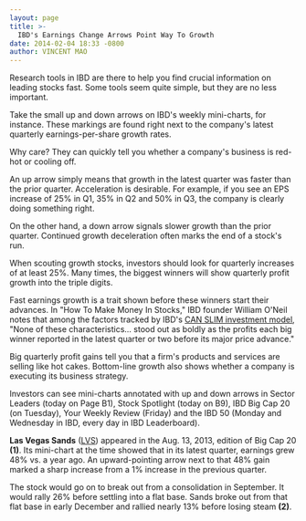```yaml
---
layout: page
title: >-
  IBD's Earnings Change Arrows Point Way To Growth
date: 2014-02-04 18:33 -0800
author: VINCENT MAO
---
```





Research tools in IBD are there to help you find crucial information on leading stocks fast. Some tools seem quite simple, but they are no less important.


Take the small up and down arrows on IBD's weekly mini-charts, for instance. These markings are found right next to the company's latest quarterly earnings-per-share growth rates.


Why care? They can quickly tell you whether a company's business is red-hot or cooling off.


An up arrow simply means that growth in the latest quarter was faster than the prior quarter. Acceleration is desirable. For example, if you see an EPS increase of 25% in Q1, 35% in Q2 and 50% in Q3, the company is clearly doing something right.


On the other hand, a down arrow signals slower growth than the prior quarter. Continued growth deceleration often marks the end of a stock's run.


When scouting growth stocks, investors should look for quarterly increases of at least 25%. Many times, the biggest winners will show quarterly profit growth into the triple digits.


Fast earnings growth is a trait shown before these winners start their advances. In "How To Make Money In Stocks," IBD founder William O'Neil notes that among the factors tracked by IBD's [CAN SLIM investment model](http://education.investors.com/), "None of these characteristics... stood out as boldly as the profits each big winner reported in the latest quarter or two before its major price advance."


Big quarterly profit gains tell you that a firm's products and services are selling like hot cakes. Bottom-line growth also shows whether a company is executing its business strategy.


Investors can see mini-charts annotated with up and down arrows in Sector Leaders (today on Page B1), Stock Spotlight (today on B9), IBD Big Cap 20 (on Tuesday), Your Weekly Review (Friday) and the IBD 50 (Monday and Wednesday in IBD, every day in IBD Leaderboard).


**Las Vegas Sands** ([LVS](https://research.investors.com/quote.aspx?symbol=LVS)) appeared in the Aug. 13, 2013, edition of Big Cap 20 **(1)**. Its mini-chart at the time showed that in its latest quarter, earnings grew 48% vs. a year ago. An upward-pointing arrow next to that 48% gain marked a sharp increase from a 1% increase in the previous quarter.


The stock would go on to break out from a consolidation in September. It would rally 26% before settling into a flat base. Sands broke out from that flat base in early December and rallied nearly 13% before losing steam **(2)**.




